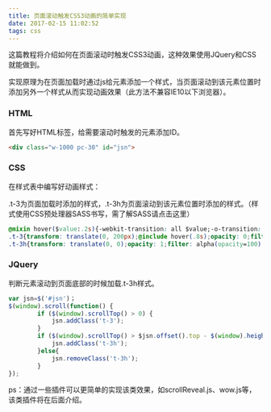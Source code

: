 ```yaml
---
title: 页面滚动触发CSS3动画的简单实现
date: 2017-02-15 11:02:52
tags: css
---
```


这篇教程将介绍如何在页面滚动时触发CSS3动画，这种效果使用JQuery和CSS就能做到。

实现原理为在页面加载时通过js给元素添加一个样式，当页面滚动到该元素位置时添加另外一个样式从而实现动画效果（此方法不兼容IE10以下浏览器）。

### HTML

首先写好HTML标签，给需要滚动时触发的元素添加ID。
```html
<div class="w-1000 pc-30" id="jsn">
```
<!--more-->
### CSS

在样式表中编写好动画样式：

.t-3为页面加载时添加的样式，.t-3h为页面滚动到该元素位置时添加的样式。（样式使用CSS预处理器SASS书写，需了解SASS请点击这里）
```css
@mixin hover($value:.2s){-webkit-transition: all $value;-o-transition: all $value;-moz-transition: all $value;transition: all $value;}
.t-3{transform: translate(0, 200px);@include hover(.8s);opacity: 0;filter: alpha(opacity=0);}
.t-3h{transform: translate(0, 0);opacity: 1;filter: alpha(opacity=100);}
```
### JQuery

判断元素滚动到页面底部的时候加载.t-3h样式。
```javascript
var jsn=$('#jsn')；
$(window).scroll(function() {
        if ($(window).scrollTop() > 0) {
            jsn.addClass('t-3');
        }
        if ($(window).scrollTop() > $jsn.offset().top - $(window).height()) {
            jsn.addClass('t-3h');
        }else{
            jsn.removeClass('t-3h');
        }  
});
```

ps：通过一些插件可以更简单的实现该类效果，如scrollReveal.js、wow.js等，该类插件将在后面介绍。